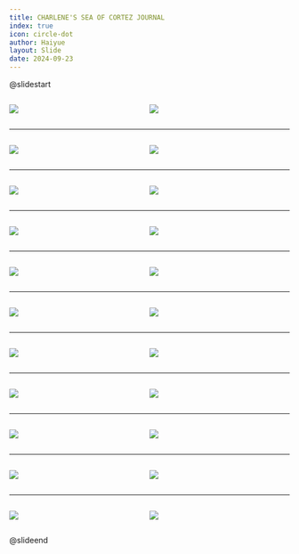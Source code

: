 ```yaml
---
title: CHARLENE'S SEA OF CORTEZ JOURNAL
index: true
icon: circle-dot
author: Haiyue
layout: Slide
date: 2024-09-23
---
```

 
@slidestart

<div style="display:flex">
<div style="flex:1">

![](https://raw.githubusercontent.com/yclord/reading/refs/heads/master/english/Level-R/CHARLENE'S%20SEA%20OF%20CORTEZ%20JOURNAL/001.webp)
</div>
<div style="flex:1">

![](https://raw.githubusercontent.com/yclord/reading/refs/heads/master/english/Level-R/CHARLENE'S%20SEA%20OF%20CORTEZ%20JOURNAL/002.webp)
</div>
</div>

---

<div style="display:flex">
<div style="flex:1">

![](https://raw.githubusercontent.com/yclord/reading/refs/heads/master/english/Level-R/CHARLENE'S%20SEA%20OF%20CORTEZ%20JOURNAL/003.webp)
</div>
<div style="flex:1">

![](https://raw.githubusercontent.com/yclord/reading/refs/heads/master/english/Level-R/CHARLENE'S%20SEA%20OF%20CORTEZ%20JOURNAL/004.webp)
</div>
</div>

---

<div style="display:flex">
<div style="flex:1">

![](https://raw.githubusercontent.com/yclord/reading/refs/heads/master/english/Level-R/CHARLENE'S%20SEA%20OF%20CORTEZ%20JOURNAL/005.webp)
</div>
<div style="flex:1">

![](https://raw.githubusercontent.com/yclord/reading/refs/heads/master/english/Level-R/CHARLENE'S%20SEA%20OF%20CORTEZ%20JOURNAL/006.webp)
</div>
</div>

---

<div style="display:flex">
<div style="flex:1">

![](https://raw.githubusercontent.com/yclord/reading/refs/heads/master/english/Level-R/CHARLENE'S%20SEA%20OF%20CORTEZ%20JOURNAL/007.webp)
</div>
<div style="flex:1">

![](https://raw.githubusercontent.com/yclord/reading/refs/heads/master/english/Level-R/CHARLENE'S%20SEA%20OF%20CORTEZ%20JOURNAL/008.webp)
</div>
</div>

---

<div style="display:flex">
<div style="flex:1">

![](https://raw.githubusercontent.com/yclord/reading/refs/heads/master/english/Level-R/CHARLENE'S%20SEA%20OF%20CORTEZ%20JOURNAL/009.webp)
</div>
<div style="flex:1">

![](https://raw.githubusercontent.com/yclord/reading/refs/heads/master/english/Level-R/CHARLENE'S%20SEA%20OF%20CORTEZ%20JOURNAL/010.webp)
</div>
</div>

---

<div style="display:flex">
<div style="flex:1">

![](https://raw.githubusercontent.com/yclord/reading/refs/heads/master/english/Level-R/CHARLENE'S%20SEA%20OF%20CORTEZ%20JOURNAL/011.webp)
</div>
<div style="flex:1">

![](https://raw.githubusercontent.com/yclord/reading/refs/heads/master/english/Level-R/CHARLENE'S%20SEA%20OF%20CORTEZ%20JOURNAL/012.webp)
</div>
</div>

---

<div style="display:flex">
<div style="flex:1">

![](https://raw.githubusercontent.com/yclord/reading/refs/heads/master/english/Level-R/CHARLENE'S%20SEA%20OF%20CORTEZ%20JOURNAL/013.webp)
</div>
<div style="flex:1">

![](https://raw.githubusercontent.com/yclord/reading/refs/heads/master/english/Level-R/CHARLENE'S%20SEA%20OF%20CORTEZ%20JOURNAL/014.webp)
</div>
</div>

---

<div style="display:flex">
<div style="flex:1">

![](https://raw.githubusercontent.com/yclord/reading/refs/heads/master/english/Level-R/CHARLENE'S%20SEA%20OF%20CORTEZ%20JOURNAL/015.webp)
</div>
<div style="flex:1">

![](https://raw.githubusercontent.com/yclord/reading/refs/heads/master/english/Level-R/CHARLENE'S%20SEA%20OF%20CORTEZ%20JOURNAL/016.webp)
</div>
</div>

---

<div style="display:flex">
<div style="flex:1">

![](https://raw.githubusercontent.com/yclord/reading/refs/heads/master/english/Level-R/CHARLENE'S%20SEA%20OF%20CORTEZ%20JOURNAL/017.webp)
</div>
<div style="flex:1">

![](https://raw.githubusercontent.com/yclord/reading/refs/heads/master/english/Level-R/CHARLENE'S%20SEA%20OF%20CORTEZ%20JOURNAL/018.webp)
</div>
</div>

---

<div style="display:flex">
<div style="flex:1">

![](https://raw.githubusercontent.com/yclord/reading/refs/heads/master/english/Level-R/CHARLENE'S%20SEA%20OF%20CORTEZ%20JOURNAL/019.webp)
</div>
<div style="flex:1">

![](https://raw.githubusercontent.com/yclord/reading/refs/heads/master/english/Level-R/CHARLENE'S%20SEA%20OF%20CORTEZ%20JOURNAL/020.webp)
</div>
</div>

---

<div style="display:flex">
<div style="flex:1">

![](https://raw.githubusercontent.com/yclord/reading/refs/heads/master/english/Level-R/CHARLENE'S%20SEA%20OF%20CORTEZ%20JOURNAL/021.webp)
</div>
<div style="flex:1">

![](https://raw.githubusercontent.com/yclord/reading/refs/heads/master/english/Level-R/CHARLENE'S%20SEA%20OF%20CORTEZ%20JOURNAL/022.webp)
</div>
</div>

@slideend
